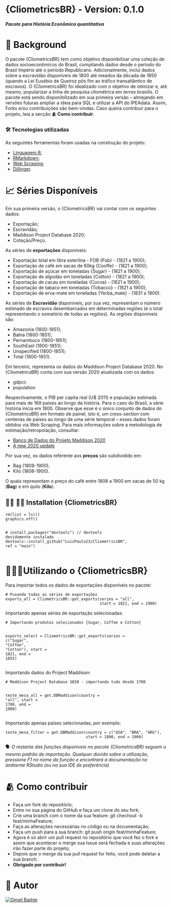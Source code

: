 <h1 class="code-line" data-line-start=0 data-line-end=1 ><a id="CliometricsBR__Version_010_0"></a>{CliometricsBR} - Version: 0.1.0</h1>
<h5 class="code-line" data-line-start=1 data-line-end=2 ><a id="Pacote_para_Histria_Econmica_quantitativa_1"></a>Pacote para História Econômica quantitativa</h5>
<h1 class="code-line" data-line-start=3 data-line-end=4 ><a id="_Background_3"></a>📍 Background</h1>
<p class="has-line-data" data-line-start="4" data-line-end="5">O pacote {CliometricsBR} tem como objetivo disponibilizar uma coleção de dados socioeconômicos do Brasil, compilando dados desde o período do Brasil Império até o período Republicano. Adicionalmente, inclui dados sobre a escravidão disponíveis de 1800 até meados da década de 1850 (quando a Lei Eusébio de Queiroz pôs fim ao tráfico transatlântico de escravos).  O {CliometricsBR} foi idealizado com o objetivo de otimizar e, até mesmo, popularizar a linha de pesquisa cliométrica em <em>terras brasilis</em>. O pacote está sendo disponibilizado em sua primeira versão –  almejando em versões futuras ampliar a ideia para SQL e utilizar a API do IPEAdata. Assim, Forks e/ou contribuições são bem-vindas. Caso queira contribuir para o projeto, leia a secção <strong>🫂 Como contribuir</strong>.</p>
<h3 class="code-line" data-line-start=6 data-line-end=7 ><a id="_Tecnologias_utilizadas_6"></a>🛠 Tecnologias utilizadas</h3>
<p class="has-line-data" data-line-start="8" data-line-end="9">As seguintes ferramentas foram usadas na construção do projeto:</p>
<ul>
<li class="has-line-data" data-line-start="10" data-line-end="11"><a href="https://cran.r-project.org/">Linguagem R</a>;</li>
<li class="has-line-data" data-line-start="11" data-line-end="12"><a href="https://rmarkdown.rstudio.com/">RMarkdown</a>;</li>
<li class="has-line-data" data-line-start="12" data-line-end="13"><a href="https://en.wikipedia.org/wiki/Web_scraping">Web Scraping</a>;</li>
<li class="has-line-data" data-line-start="13" data-line-end="15"><a href="https://dillinger.io/">Dillinger</a>.</li>
</ul>
<h1 class="code-line" data-line-start=15 data-line-end=16 ><a id="_Sries_Disponveis_15"></a>📈 Séries Disponíveis</h1>
<p class="has-line-data" data-line-start="17" data-line-end="18">Em sua primeira versão, o {CliometricsBR} vai contar com os seguintes dados:</p>
<ul>
<li class="has-line-data" data-line-start="19" data-line-end="20">Exportação;</li>
<li class="has-line-data" data-line-start="20" data-line-end="21">Escravidão;</li>
<li class="has-line-data" data-line-start="21" data-line-end="22">Maddison Project Database 2020;</li>
<li class="has-line-data" data-line-start="22" data-line-end="24">Cotação/Preço.</li>
</ul>
<p class="has-line-data" data-line-start="24" data-line-end="25">As séries de <strong>exportações</strong> disponíveis:</p>
<ul>
<li class="has-line-data" data-line-start="26" data-line-end="27">Exportação total em libra esterlina - FOB {Fob} - (1821 a 1900);</li>
<li class="has-line-data" data-line-start="27" data-line-end="28">Exportação de café em sacas de 60kg {Cooffe} - (1821 a 1900);</li>
<li class="has-line-data" data-line-start="28" data-line-end="29">Exportação de açúcar em toneladas {Sugar} - (1821 a 1900);</li>
<li class="has-line-data" data-line-start="29" data-line-end="30">Exportação de algodão em toneladas {Cotton} - (1821 a 1900);</li>
<li class="has-line-data" data-line-start="30" data-line-end="31">Exportação de cacau em toneladas {Cocoa} - (1821 a 1900);</li>
<li class="has-line-data" data-line-start="31" data-line-end="32">Exportação de tabaco em toneladas {Tobacco} - (1821 a 1900);</li>
<li class="has-line-data" data-line-start="32" data-line-end="34">Exportação de erva-mate em toneladas {Yerba_mate} - (1831 a 1900).</li>
</ul>
<p class="has-line-data" data-line-start="34" data-line-end="35">As séries de <strong>Escravidão</strong> disponíveis, por sua vez, representam o número estimado de escravos desembarcados em determinadas regiões (e o total representando o somatório de todas as regiões). As regiões disponíveis são:</p>
<ul>
<li class="has-line-data" data-line-start="36" data-line-end="37">Amazonia (1800-1851);</li>
<li class="has-line-data" data-line-start="37" data-line-end="38">Bahia (1800-1851);</li>
<li class="has-line-data" data-line-start="38" data-line-end="39">Pernambuco (1800-1851);</li>
<li class="has-line-data" data-line-start="39" data-line-end="40">SouthEast (1800-1851);</li>
<li class="has-line-data" data-line-start="40" data-line-end="41">Unspecified (1800-1851);</li>
<li class="has-line-data" data-line-start="41" data-line-end="43">Total (1800-1851).</li>
</ul>
<p class="has-line-data" data-line-start="43" data-line-end="44">Em terceiro, representa os dados do Maddison Project Database 2020. No {CliometricsBR} conta com sua versão 2020 atualizada com os dados:</p>
<ul>
<li class="has-line-data" data-line-start="45" data-line-end="46">gdpcc</li>
<li class="has-line-data" data-line-start="46" data-line-end="48">population</li>
</ul>
<p class="has-line-data" data-line-start="48" data-line-end="49">Respectivamente, o PIB per capita real (U$ 2011) e população estimada para mais de 169 países ao longo da história. Para o caso do Brasil, a série história inicia em 1800. Observe que esse é o único conjunto de dados do {CliometricsBR} em formato de painel, isto é, um cross-section com centenas de países ao longo de uma série temporal – esses dados foram obtidos via Web Scraping. Para mais informações sobre a metodologia de estimação/retropolação, consultar:</p>
<ul>
<li class="has-line-data" data-line-start="50" data-line-end="51"><a href="https://www.rug.nl/ggdc/historicaldevelopment/maddison/releases/maddison-project-database-2020">Banco de Dados do Projeto Maddison 2020</a></li>
<li class="has-line-data" data-line-start="51" data-line-end="53"><a href="https://www.rug.nl/ggdc/historicaldevelopment/maddison/publications/wp15.pdf">A new 2020 update</a></li>
</ul>
<p class="has-line-data" data-line-start="53" data-line-end="54">Por sua vez, os dados referente aos <strong>preços</strong> são subdividido em:</p>
<ul>
<li class="has-line-data" data-line-start="55" data-line-end="56">Bag (1808-1900);</li>
<li class="has-line-data" data-line-start="56" data-line-end="58">Kilo (1808-1900).</li>
</ul>
<p class="has-line-data" data-line-start="58" data-line-end="59">O quais representam o preço do café entre 1808 a 1900 em sacas de 50 kg (<strong>Bag</strong>) e em quilo (<strong>Kilo</strong>).</p>
<h2 class="code-line" data-line-start=60 data-line-end=61 ><a id="__Installation_CliometricsBR_60"></a>👩‍💻 🧑‍💻 Installation {CliometricsBR}</h2>
<pre><code class="has-line-data" data-line-start="63" data-line-end="69" class="language-sh">rm(list = ls())
graphics.off()

<span class="hljs-comment"># install.packages("devtools") // devtools devidamente instalado </span>
devtools::install_github(<span class="hljs-string">"LuizPaulo23/CliometricsBR"</span>, ref = <span class="hljs-string">"main"</span>)
</code></pre>
<h1 class="code-line" data-line-start=70 data-line-end=71 ><a id="Utilizando_o_CliometricsBR_70"></a>🏄🏽‍♀️Utilizando o {CliometricsBR}</h1>
<p class="has-line-data" data-line-start="72" data-line-end="73">Para importar todos os dados de exportações disponíveis no pacote:</p>
<pre><code class="has-line-data" data-line-start="76" data-line-end="80" class="language-sh"><span class="hljs-comment"># Puxando todas as séries de exportações </span>
exports_all = CliometricsBR::get_exports(series = <span class="hljs-string">"all"</span>, 
                                         start = <span class="hljs-number">1821</span>, end = <span class="hljs-number">1900</span>) 
</code></pre>
<p class="has-line-data" data-line-start="81" data-line-end="82">Importando apenas séries de exportação selecionadas:</p>
<pre><code class="has-line-data" data-line-start="84" data-line-end="89" class="language-sh"><span class="hljs-comment"># Importando produtos selecionados {Sugar, Coffee e Cotton}  </span>

exports_select = CliometricsBR::get_exports(series = c(<span class="hljs-string">"Sugar"</span>, 
<span class="hljs-string">"Coffee"</span>, <span class="hljs-string">"Cotton"</span>),  start = <span class="hljs-number">1821</span>,  end = <span class="hljs-number">1855</span>) 
</code></pre>
<p class="has-line-data" data-line-start="90" data-line-end="91">Importando dados do Project Maddison:</p>
<pre><code class="has-line-data" data-line-start="93" data-line-end="98" class="language-sh"><span class="hljs-comment"># Maddison Project Database 2020 - importando tudo desde 1700</span>

teste_mesa_all = get.DBMaddison(country = <span class="hljs-string">"all"</span>,
                                start = <span class="hljs-number">1700</span>, end = <span class="hljs-number">1900</span>)
</code></pre>
<p class="has-line-data" data-line-start="99" data-line-end="100">Importando apenas países selecionadas, por exemplo:</p>
<pre><code class="has-line-data" data-line-start="102" data-line-end="105" class="language-sh">teste_mesa_filter = get.DBMaddison(country = c(<span class="hljs-string">"USA"</span>, <span class="hljs-string">"BRA"</span>, <span class="hljs-string">"ARG"</span>),
                                   start = <span class="hljs-number">1800</span>, end = <span class="hljs-number">1900</span>)
</code></pre>
<p class="has-line-data" data-line-start="106" data-line-end="107">🗣 <em>O restante das funções disponíveis no pacote {CliometricsBR} seguem o mesmo padrão de importação. Qualquer dúvida sobre a utilização, pressione F1 no nome da função e encontrará a documentação no ambiente RStudio (ou na sua IDE de preferência)</em></p>
<h1 class="code-line" data-line-start=108 data-line-end=109 ><a id="_Como_contribuir_108"></a>🫂 Como contribuir</h1>
<ul>
<li class="has-line-data" data-line-start="110" data-line-end="111">Faça um fork do repositório;</li>
<li class="has-line-data" data-line-start="111" data-line-end="112">Entre no sua página do GitHub e faça um clone do seu fork;</li>
<li class="has-line-data" data-line-start="112" data-line-end="113">Crie uma branch com o nome da sua feature: git chechout -b feat/minhaFeature;</li>
<li class="has-line-data" data-line-start="113" data-line-end="114">Faça as alterações necessárias no código ou na documentação;</li>
<li class="has-line-data" data-line-start="114" data-line-end="115">Faça um push para a sua branch: git push origin feat/minhaFeature;</li>
<li class="has-line-data" data-line-start="115" data-line-end="116">Agora é só abrir um pull request no repositório que você fez o fork e assim que acontecer o merge sua Issue será fechada e suas alterações irão fazer parte do projeto;</li>
<li class="has-line-data" data-line-start="116" data-line-end="117">Depois que o merge da sua pull request for feito, você pode deletar a sua branch.</li>
<li class="has-line-data" data-line-start="117" data-line-end="118"><strong>Obrigado por contribuir!</strong></li>
</ul>
<h1 class="code-line" data-line-start=120 data-line-end=121 ><a id="_Autor_120"></a>🤠 Autor</h1>
<p class="has-line-data" data-line-start="122" data-line-end="123"><a href="mailto:luizpauloueg@gmail.com"><img src="https://img.shields.io/badge/-luizpauloueg@gmail.com.com-c14438?style=flat-square&amp;logo=Gmail&amp;logoColor=white&amp;link=mailto:tgmarinho@gmail.com" alt="Gmail Badge"></a></p>
